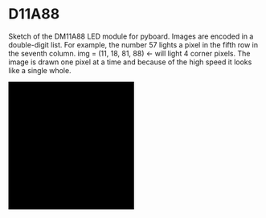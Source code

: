 # D11A88
Sketch of the DM11A88 LED module for pyboard. Images are encoded in a double-digit list. For example,
the number 57 lights a pixel in the fifth row in the seventh column.
 img = (11, 18, 81, 88)  <- will light 4 corner pixels. 
The image is drawn one pixel at a time and because of the high speed it looks like a single whole.

![](Love.gif)
